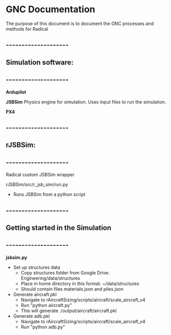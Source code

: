 # GNC Documentation

The purpose of this document is to document the GNC processes and methods for Radical

## --------------------
## Simulation software:
## --------------------
**Ardupilot** 

**JSBSim**
Physics engine for simulation. Uses input files to run the simulation.

**PX4** 

## --------------------
## rJSBSim:
## --------------------
Radical custom JSBSim wrapper

rJSBSim/src/r_jsb_sim/run.py
- Runs JSBSim from a python script


## --------------------
## Getting started in the Simulation
## --------------------
**jsbsim.py**
- Set up structures data
	- Copy structures folder from Google Drive: Engineering/data/structures
	- Place in home directory in this format: ~/data/structures
	- Should contain files materials.json and plies.json
- Generate aircraft.pkl
    - Navigate to rAircraftSizing/scripts/aircraft/scale_aircraft_v4
    - Run "python aircraft.py"
    - This will generate ./output/aircraft/aircraft.pkl
- Generate adb.pkl
    - Navigate to rAircraftSizing/scripts/aircraft/scale_aircraft_v4
    - Run "python adb.py"
